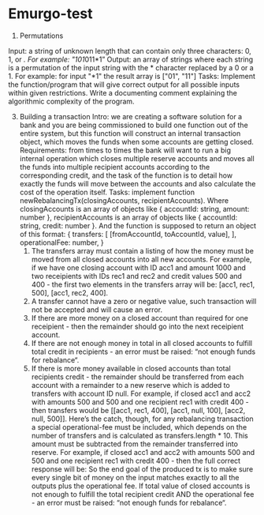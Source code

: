 # Emurgo-test

1. Permutations

Input: a string of unknown length that can contain only three characters: 0, 1, or *. For example: "101*011*1”
Output: an array of strings where each string is a permutation of the input string with the * character replaced by a 0 or a 1. For example: for
input "\*1" the result array is ["01", "11"]
Tasks: Implement the function/program that will give correct output for all possible inputs within given restrictions. Write a documenting comment
explaining the algorithmic complexity of the program.

3. Building a transaction
   Intro: we are creating a software solution for a bank and you are being commissioned to build one function out of the entire system, but this function will construct an internal transaction object, which moves the funds when some accounts are getting closed.
   Requirements: from times to times the bank will want to run a big internal operation which closes multiple reserve accounts and moves all the funds into multiple recipient accounts according to the corresponding credit, and the task of the function is to detail how exactly the funds will move between the accounts and also calculate the cost of the operation itself.
   Tasks: implement function newRebalancingTx(closingAccounts, recipientAccounts). Where closingAccounts is an array of objects like { accountId: string, amount: number }, recipientAccounts is an array of objects like { accountId: string, credit: number }. And the function is supposed to return an object of this format:
   {
   transfers: [
   [fromAccountId, toAccountId, value],
   ],
   operationalFee: number,
   }
   1. The transfers array must contain a listing of how the money must be moved from all closed accounts into all new accounts. For example, if we have one closing account with ID acc1 and amount 1000 and two receipients with IDs rec1 and rec2 and credit values 500 and 400 - the first two elements in the transfers array will be: [acc1, rec1, 500], [acc1, rec2, 400].
   2. A transfer cannot have a zero or negative value, such transaction will not be accepted and will cause an error.
   3. If there are more money on a closed account than required for one receipient - then the remainder should go into the next receipient account.
   4. If there are not enough money in total in all closed accounts to fulfill total credit in recipients - an error must be raised: “not enough funds for rebalance“.
   5. If there is more money available in closed accounts than total recipients credit - the remainder should be transferred from each account with a remainder to a new reserve which is added to transfers with account ID null. For example, if closed acc1 and acc2 with amounts 500 and 500 and one recipient rec1 with credit 400 - then transfers would be [[acc1, rec1, 400], [acc1, null, 100], [acc2, null, 500]].
      Here’s the catch, though, for any rebalancing transaction a special operational-fee must be included, which depends on the number of transfers and is calculated as transfers.length \* 10. This amount must be subtracted from the remainder transferred into reserve. For example, if closed acc1 and acc2 with amounts 500 and 500 and one recipient rec1 with credit 400 - then the full correct response will be:
      So the end goal of the produced tx is to make sure every single bit of money on the input matches exactly to all the outputs plus the operational fee.
      If total value of closed accounts is not enough to fulfill the total recipient credit AND the operational fee - an error must be raised: “not enough funds for rebalance“.
